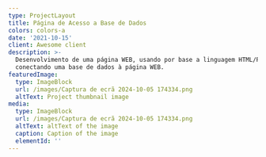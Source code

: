 ```yaml
---
type: ProjectLayout
title: Página de Acesso a Base de Dados
colors: colors-a
date: '2021-10-15'
client: Awesome client
description: >-
  Desenvolvimento de uma página WEB, usando por base a linguagem HTML/PHP,
  conectando uma base de dados à página WEB.
featuredImage:
  type: ImageBlock
  url: /images/Captura de ecrã 2024-10-05 174334.png
  altText: Project thumbnail image
media:
  type: ImageBlock
  url: /images/Captura de ecrã 2024-10-05 174334.png
  altText: altText of the image
  caption: Caption of the image
  elementId: ''
---
```

